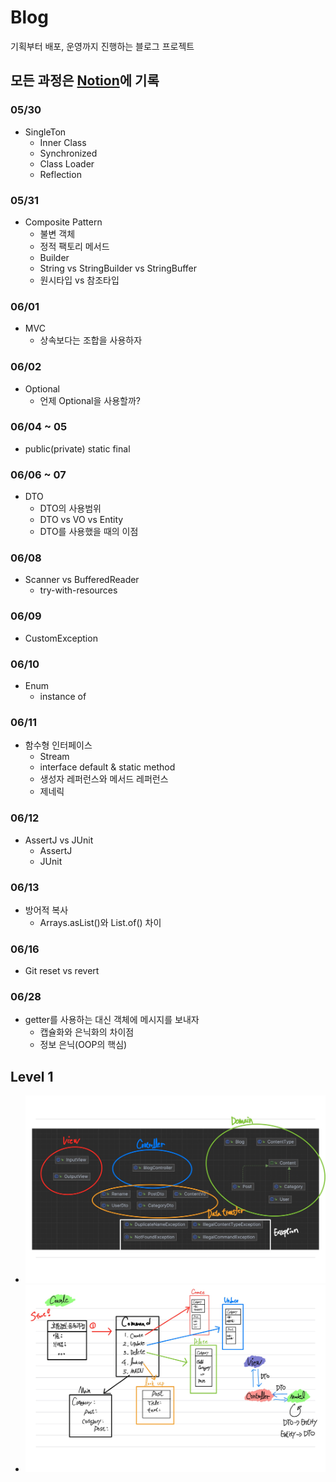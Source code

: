 # Blog
기획부터 배포, 운영까지 진행하는 블로그 프로젝트



## 모든 과정은 [Notion](https://www.notion.so/Blog-project-112866e72a574afb8f62757337094284?pvs=4)에 기록

### 05/30
  - SingleTon
    - Inner Class
    - Synchronized
    - Class Loader
    - Reflection

### 05/31
  - Composite Pattern
    - 불변 객체
    - 정적 팩토리 메서드
    - Builder
    - String vs StringBuilder vs StringBuffer
    - 원시타입 vs 참조타입

### 06/01
  - MVC
    - 상속보다는 조합을 사용하자


### 06/02
  - Optional
    - 언제 Optional을 사용할까?

### 06/04 ~ 05
  - public(private) static final


### 06/06 ~ 07
  - DTO
    - DTO의 사용범위
    - DTO vs VO vs Entity
    - DTO를 사용했을 때의 이점


### 06/08
  - Scanner vs BufferedReader
    - try-with-resources


### 06/09
  - CustomException

### 06/10
  - Enum
    - instance of


### 06/11
  - 함수형 인터페이스
    - Stream
    - interface default & static method
    - 생성자 레퍼런스와 메서드 레퍼런스
    - 제네릭


### 06/12
  - AssertJ vs JUnit
    - AssertJ
    - JUnit


### 06/13
  - 방어적 복사
    - Arrays.asList()와 List.of() 차이


### 06/16
  - Git reset vs revert

### 06/28
  - getter를 사용하는 대신 객체에 메시지를 보내자
    - 캡슐화와 은닉화의 차이점
    - 정보 은닉(OOP의 핵심)


## Level 1

  - <img src = "Level1.png">

  - <img src = "Level1Logic.jpeg">